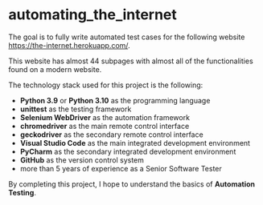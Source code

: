 # automating_the_internet

The goal is to fully write automated test cases for the following website https://the-internet.herokuapp.com/.

This website has almost 44 subpages with almost all of the functionalities found on a modern website.

The technology stack used for this project is the following:

- **Python 3.9** or **Python 3.10** as the programming language
- **unittest** as the testing framework
- **Selenium WebDriver** as the automation framework
- **chromedriver** as the main remote control interface
- **geckodriver** as the secondary remote control interface
- **Visual Studio Code** as the main integrated development environment
- **PyCharm** as the secondary integrated development environment
- **GitHub** as the version control system
- more than 5 years of experience as a Senior Software Tester

By completing this project, I hope to understand the basics of **Automation Testing**.
